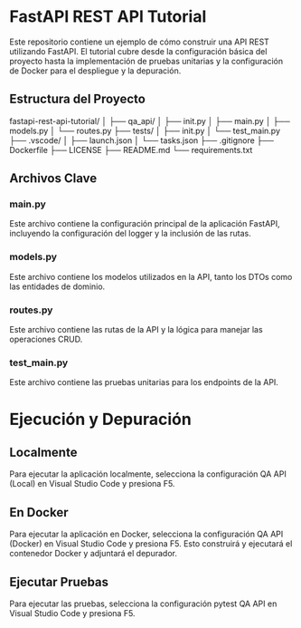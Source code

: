 # FastAPI REST API Tutorial

Este repositorio contiene un ejemplo de cómo construir una API REST utilizando FastAPI. El tutorial cubre desde la configuración básica del proyecto hasta la implementación de pruebas unitarias y la configuración de Docker para el despliegue y la depuración.

## Estructura del Proyecto
fastapi-rest-api-tutorial/
│
├── qa_api/
│ ├── init.py
│ ├── main.py
│ ├── models.py
│ └── routes.py
├── tests/
│ ├── init.py
│ └── test_main.py
├── .vscode/
│ ├── launch.json
│ └── tasks.json
├── .gitignore
├── Dockerfile
├── LICENSE
├── README.md
└── requirements.txt

## Archivos Clave

### main.py

Este archivo contiene la configuración principal de la aplicación FastAPI, incluyendo la configuración del logger y la inclusión de las rutas.

### models.py
Este archivo contiene los modelos utilizados en la API, tanto los DTOs como las entidades de dominio.

### routes.py
Este archivo contiene las rutas de la API y la lógica para manejar las operaciones CRUD.

### test_main.py
Este archivo contiene las pruebas unitarias para los endpoints de la API.

# Ejecución y Depuración
## Localmente
Para ejecutar la aplicación localmente, selecciona la configuración QA API (Local) en Visual Studio Code y presiona F5.

## En Docker
Para ejecutar la aplicación en Docker, selecciona la configuración QA API (Docker) en Visual Studio Code y presiona F5. Esto construirá y ejecutará el contenedor Docker y adjuntará el depurador.

## Ejecutar Pruebas
Para ejecutar las pruebas, selecciona la configuración pytest QA API en Visual Studio Code y presiona F5.